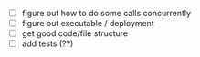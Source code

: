 - [ ] figure out how to do some calls concurrently
- [ ] figure out executable / deployment
- [ ] get good code/file structure
- [ ] add tests (??)
